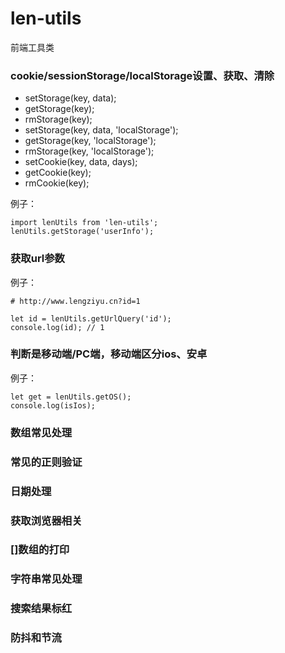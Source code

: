 # len-utils
前端工具类

### cookie/sessionStorage/localStorage设置、获取、清除
- setStorage(key, data);
- getStorage(key);
- rmStorage(key);
- setStorage(key, data, 'localStorage');
- getStorage(key, 'localStorage');
- rmStorage(key, 'localStorage');
- setCookie(key, data, days);
- getCookie(key);
- rmCookie(key);

例子：
```
import lenUtils from 'len-utils';
lenUtils.getStorage('userInfo');

```
### 获取url参数
例子：
```
# http://www.lengziyu.cn?id=1

let id = lenUtils.getUrlQuery('id');
console.log(id); // 1
```
### 判断是移动端/PC端，移动端区分ios、安卓
例子：
```
let get = lenUtils.getOS();
console.log(isIos);
```
### 数组常见处理

### 常见的正则验证

### 日期处理

### 获取浏览器相关

### []数组的打印

### 字符串常见处理

### 搜索结果标红

### 防抖和节流